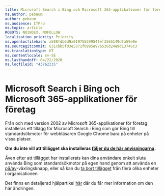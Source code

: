 ```yaml
---
title: Microsoft Search i Bing och Microsoft 365-applikationer för företag
ms.author: pebaum
author: pebaum
ms.audience: ITPro
ms.topic: article
ROBOTS: NOINDEX, NOFOLLOW
localization_priority: Priority
ms.openlocfilehash: a508fdb6d9a01975559954fef3565149dfa59e9e
ms.sourcegitcommit: 631cbb5f03e5371f0995e976536d24e9d13746c3
ms.translationtype: HT
ms.contentlocale: sv-SE
ms.lasthandoff: 04/22/2020
ms.locfileid: "43762335"
---
```

# <a name="microsoft-search-in-bing-and-microsoft-365-apps-for-enterprise"></a>Microsoft Search i Bing och Microsoft 365-applikationer för företag

Från och med version 2002 av Microsoft 365-applikationer för företag installeras ett tillägg för Microsoft Search i Bing som gör Bing till standardsökmotor för webbläsaren Google Chrome bara på enheter på vissa platser.

**Om du inte vill att tillägget ska installeras [följer du de här anvisningarna](https://docs.microsoft.com/deployoffice/microsoft-search-bing#how-to-exclude-the-extension-for-microsoft-search-in-bing-from-being-installed).**

Även efter att tillägget har installerats kan dina användare enkelt sluta använda Bing som standardsökmotor på egen hand genom att använda en [på/av](https://docs.microsoft.com/deployoffice/microsoft-search-bing#change-whether-bing-is-the-default-search-engine-for-google-chrome)-växlingsknapp, eller så kan du [ta bort tillägget](https://docs.microsoft.com/deployoffice/microsoft-search-bing#how-to-remove-the-extension-after-its-been-installed) från flera olika enheter i organisationen.

Det finns en detaljerad hjälpartikel [här](https://docs.microsoft.com/deployoffice/microsoft-search-bing) där du får mer information om den här ändringen.